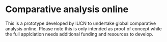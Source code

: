 # Comparative analysis online
This is a prototype developed by IUCN to undertake global comparative analysis online. Please note this is only intended as proof of concept while the full applciation needs additional funding and resources to develop.
